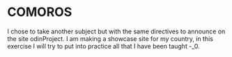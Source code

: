 # COMOROS
I chose to take another subject but with the same directives to announce on the site odinProject.
I am making a showcase site for my country, in this exercise I will try to put into practice all that I have been taught -_0.
